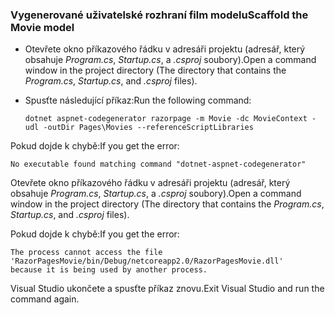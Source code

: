 <a name="scaffold"></a>
### <a name="scaffold-the-movie-model"></a><span data-ttu-id="210fb-101">Vygenerované uživatelské rozhraní film modelu</span><span class="sxs-lookup"><span data-stu-id="210fb-101">Scaffold the Movie model</span></span>

* <span data-ttu-id="210fb-102">Otevřete okno příkazového řádku v adresáři projektu (adresář, který obsahuje *Program.cs*, *Startup.cs*, a *.csproj* soubory).</span><span class="sxs-lookup"><span data-stu-id="210fb-102">Open a command window in the project directory (The directory that contains the *Program.cs*, *Startup.cs*, and *.csproj* files).</span></span>
* <span data-ttu-id="210fb-103">Spusťte následující příkaz:</span><span class="sxs-lookup"><span data-stu-id="210fb-103">Run the following command:</span></span>

  ```console
  dotnet aspnet-codegenerator razorpage -m Movie -dc MovieContext -udl -outDir Pages\Movies --referenceScriptLibraries
  ```
  
<span data-ttu-id="210fb-104">Pokud dojde k chybě:</span><span class="sxs-lookup"><span data-stu-id="210fb-104">If you get the error:</span></span>
  ```
No executable found matching command "dotnet-aspnet-codegenerator"
  ```

<span data-ttu-id="210fb-105">Otevřete okno příkazového řádku v adresáři projektu (adresář, který obsahuje *Program.cs*, *Startup.cs*, a *.csproj* soubory).</span><span class="sxs-lookup"><span data-stu-id="210fb-105">Open a command window in the project directory (The directory that contains the *Program.cs*, *Startup.cs*, and *.csproj* files).</span></span>

<span data-ttu-id="210fb-106">Pokud dojde k chybě:</span><span class="sxs-lookup"><span data-stu-id="210fb-106">If you get the error:</span></span>
  ```
  The process cannot access the file 
 'RazorPagesMovie/bin/Debug/netcoreapp2.0/RazorPagesMovie.dll' 
  because it is being used by another process.
  ```

<span data-ttu-id="210fb-107">Visual Studio ukončete a spusťte příkaz znovu.</span><span class="sxs-lookup"><span data-stu-id="210fb-107">Exit Visual Studio and run the command again.</span></span>